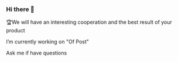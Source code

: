 ### Hi there 👋

🏆We will have an interesting cooperation and the best result of your product 

I’m currently working on "Of Post"

Ask me if have questions
